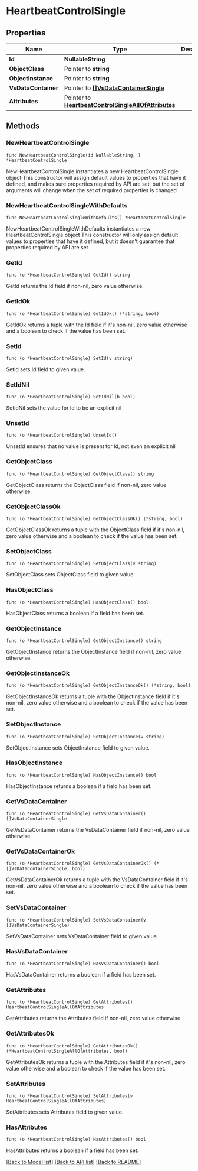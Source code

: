 # HeartbeatControlSingle

## Properties

Name | Type | Description | Notes
------------ | ------------- | ------------- | -------------
**Id** | **NullableString** |  | 
**ObjectClass** | Pointer to **string** |  | [optional] 
**ObjectInstance** | Pointer to **string** |  | [optional] 
**VsDataContainer** | Pointer to [**[]VsDataContainerSingle**](VsDataContainerSingle.md) |  | [optional] 
**Attributes** | Pointer to [**HeartbeatControlSingleAllOfAttributes**](HeartbeatControlSingleAllOfAttributes.md) |  | [optional] 

## Methods

### NewHeartbeatControlSingle

`func NewHeartbeatControlSingle(id NullableString, ) *HeartbeatControlSingle`

NewHeartbeatControlSingle instantiates a new HeartbeatControlSingle object
This constructor will assign default values to properties that have it defined,
and makes sure properties required by API are set, but the set of arguments
will change when the set of required properties is changed

### NewHeartbeatControlSingleWithDefaults

`func NewHeartbeatControlSingleWithDefaults() *HeartbeatControlSingle`

NewHeartbeatControlSingleWithDefaults instantiates a new HeartbeatControlSingle object
This constructor will only assign default values to properties that have it defined,
but it doesn't guarantee that properties required by API are set

### GetId

`func (o *HeartbeatControlSingle) GetId() string`

GetId returns the Id field if non-nil, zero value otherwise.

### GetIdOk

`func (o *HeartbeatControlSingle) GetIdOk() (*string, bool)`

GetIdOk returns a tuple with the Id field if it's non-nil, zero value otherwise
and a boolean to check if the value has been set.

### SetId

`func (o *HeartbeatControlSingle) SetId(v string)`

SetId sets Id field to given value.


### SetIdNil

`func (o *HeartbeatControlSingle) SetIdNil(b bool)`

 SetIdNil sets the value for Id to be an explicit nil

### UnsetId
`func (o *HeartbeatControlSingle) UnsetId()`

UnsetId ensures that no value is present for Id, not even an explicit nil
### GetObjectClass

`func (o *HeartbeatControlSingle) GetObjectClass() string`

GetObjectClass returns the ObjectClass field if non-nil, zero value otherwise.

### GetObjectClassOk

`func (o *HeartbeatControlSingle) GetObjectClassOk() (*string, bool)`

GetObjectClassOk returns a tuple with the ObjectClass field if it's non-nil, zero value otherwise
and a boolean to check if the value has been set.

### SetObjectClass

`func (o *HeartbeatControlSingle) SetObjectClass(v string)`

SetObjectClass sets ObjectClass field to given value.

### HasObjectClass

`func (o *HeartbeatControlSingle) HasObjectClass() bool`

HasObjectClass returns a boolean if a field has been set.

### GetObjectInstance

`func (o *HeartbeatControlSingle) GetObjectInstance() string`

GetObjectInstance returns the ObjectInstance field if non-nil, zero value otherwise.

### GetObjectInstanceOk

`func (o *HeartbeatControlSingle) GetObjectInstanceOk() (*string, bool)`

GetObjectInstanceOk returns a tuple with the ObjectInstance field if it's non-nil, zero value otherwise
and a boolean to check if the value has been set.

### SetObjectInstance

`func (o *HeartbeatControlSingle) SetObjectInstance(v string)`

SetObjectInstance sets ObjectInstance field to given value.

### HasObjectInstance

`func (o *HeartbeatControlSingle) HasObjectInstance() bool`

HasObjectInstance returns a boolean if a field has been set.

### GetVsDataContainer

`func (o *HeartbeatControlSingle) GetVsDataContainer() []VsDataContainerSingle`

GetVsDataContainer returns the VsDataContainer field if non-nil, zero value otherwise.

### GetVsDataContainerOk

`func (o *HeartbeatControlSingle) GetVsDataContainerOk() (*[]VsDataContainerSingle, bool)`

GetVsDataContainerOk returns a tuple with the VsDataContainer field if it's non-nil, zero value otherwise
and a boolean to check if the value has been set.

### SetVsDataContainer

`func (o *HeartbeatControlSingle) SetVsDataContainer(v []VsDataContainerSingle)`

SetVsDataContainer sets VsDataContainer field to given value.

### HasVsDataContainer

`func (o *HeartbeatControlSingle) HasVsDataContainer() bool`

HasVsDataContainer returns a boolean if a field has been set.

### GetAttributes

`func (o *HeartbeatControlSingle) GetAttributes() HeartbeatControlSingleAllOfAttributes`

GetAttributes returns the Attributes field if non-nil, zero value otherwise.

### GetAttributesOk

`func (o *HeartbeatControlSingle) GetAttributesOk() (*HeartbeatControlSingleAllOfAttributes, bool)`

GetAttributesOk returns a tuple with the Attributes field if it's non-nil, zero value otherwise
and a boolean to check if the value has been set.

### SetAttributes

`func (o *HeartbeatControlSingle) SetAttributes(v HeartbeatControlSingleAllOfAttributes)`

SetAttributes sets Attributes field to given value.

### HasAttributes

`func (o *HeartbeatControlSingle) HasAttributes() bool`

HasAttributes returns a boolean if a field has been set.


[[Back to Model list]](../README.md#documentation-for-models) [[Back to API list]](../README.md#documentation-for-api-endpoints) [[Back to README]](../README.md)


